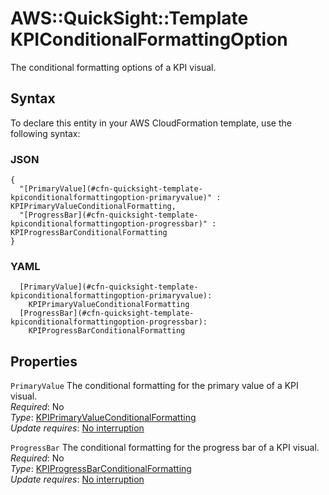 # AWS::QuickSight::Template KPIConditionalFormattingOption<a name="aws-properties-quicksight-template-kpiconditionalformattingoption"></a>

The conditional formatting options of a KPI visual\.

## Syntax<a name="aws-properties-quicksight-template-kpiconditionalformattingoption-syntax"></a>

To declare this entity in your AWS CloudFormation template, use the following syntax:

### JSON<a name="aws-properties-quicksight-template-kpiconditionalformattingoption-syntax.json"></a>

```
{
  "[PrimaryValue](#cfn-quicksight-template-kpiconditionalformattingoption-primaryvalue)" : KPIPrimaryValueConditionalFormatting,
  "[ProgressBar](#cfn-quicksight-template-kpiconditionalformattingoption-progressbar)" : KPIProgressBarConditionalFormatting
}
```

### YAML<a name="aws-properties-quicksight-template-kpiconditionalformattingoption-syntax.yaml"></a>

```
  [PrimaryValue](#cfn-quicksight-template-kpiconditionalformattingoption-primaryvalue):
    KPIPrimaryValueConditionalFormatting
  [ProgressBar](#cfn-quicksight-template-kpiconditionalformattingoption-progressbar):
    KPIProgressBarConditionalFormatting
```

## Properties<a name="aws-properties-quicksight-template-kpiconditionalformattingoption-properties"></a>

`PrimaryValue` <a name="cfn-quicksight-template-kpiconditionalformattingoption-primaryvalue"></a>
The conditional formatting for the primary value of a KPI visual\.  
_Required_: No  
_Type_: [KPIPrimaryValueConditionalFormatting](aws-properties-quicksight-template-kpiprimaryvalueconditionalformatting.md)  
_Update requires_: [No interruption](https://docs.aws.amazon.com/AWSCloudFormation/latest/UserGuide/using-cfn-updating-stacks-update-behaviors.html#update-no-interrupt)

`ProgressBar` <a name="cfn-quicksight-template-kpiconditionalformattingoption-progressbar"></a>
The conditional formatting for the progress bar of a KPI visual\.  
_Required_: No  
_Type_: [KPIProgressBarConditionalFormatting](aws-properties-quicksight-template-kpiprogressbarconditionalformatting.md)  
_Update requires_: [No interruption](https://docs.aws.amazon.com/AWSCloudFormation/latest/UserGuide/using-cfn-updating-stacks-update-behaviors.html#update-no-interrupt)
